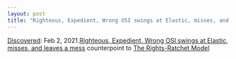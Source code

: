 ```yaml
---
layout: post
title: "Righteous, Expedient, Wrong OSI swings at Elastic, misses, and leaves a mess"
---
```

[Discovered](http://rolandtanglao.com/2020/07/29/p1-blogthis-checkvist-list-links-to-blog/): Feb 2, 2021.[Righteous, Expedient, Wrong OSI swings at Elastic, misses, and leaves a mess](https://writing.kemitchell.com/2021/01/20/Righteous-Expedient-Wrong.html) counterpoint to [The Rights-Ratchet Model](http://rolandtanglao.com/2021/02/14/p1-simon-phipps-rights-ratchet-model/)
